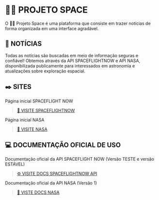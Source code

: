 # 👩‍🚀 PROJETO SPACE

O 👩‍🚀 Projeto Space é uma plataforma que consiste em trazer notícias de forma organizada em uma interface agradável.

## 📌 NOTÍCIAS

Todas as notícias são buscadas em meio de informação seguras e confiável! Obtemos através da API SPACEFLIGHTNOW e API NASA, disponibilizada publicamente para interessados em astronomia e atualizações sobre exploração espacial.  

## ✒️ SITES

Página inícial SPACEFLIGHT NOW

> [📡 VISITE SPACEFLIGHTNOW](https://spaceflightnow.com/)

Página inícial NASA

> [🔨 VISITE NASA](https://www.nasa.gov/)

## 💻 DOCUMENTAÇÃO OFICIAL DE USO

Documentação oficial da API SPACEFLIGHT NOW (Versão TESTE e versão ESTÁVEL)

> [⚙️ VISITE DOCS SPACEFLIGHTNOW API](https://www.spaceflightnewsapi.net/documentation)

Documentação oficial da API NASA (Versão 1)

> [📰 VISTE DOCS NASA](https://api.nasa.gov/)